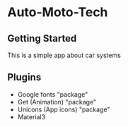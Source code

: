 # Auto-Moto-Tech

## Getting Started
This is a simple app about car systems 

## Plugins
- Google fonts "package"
- Get (Animation) "package"
- Unicons (App icons) "package"
- Material3


